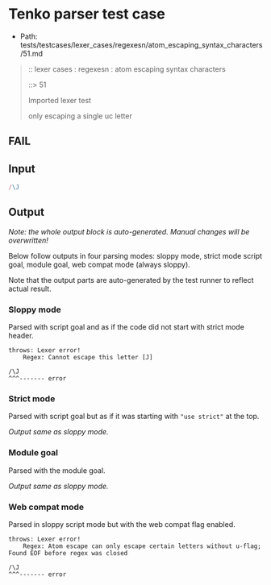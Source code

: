 # Tenko parser test case

- Path: tests/testcases/lexer_cases/regexesn/atom_escaping_syntax_characters/51.md

> :: lexer cases : regexesn : atom escaping syntax characters
>
> ::> 51
>
> Imported lexer test
>
> only escaping a single uc letter

## FAIL

## Input

`````js
/\J
`````

## Output

_Note: the whole output block is auto-generated. Manual changes will be overwritten!_

Below follow outputs in four parsing modes: sloppy mode, strict mode script goal, module goal, web compat mode (always sloppy).

Note that the output parts are auto-generated by the test runner to reflect actual result.

### Sloppy mode

Parsed with script goal and as if the code did not start with strict mode header.

`````
throws: Lexer error!
    Regex: Cannot escape this letter [J]

/\J
^^^------- error
`````

### Strict mode

Parsed with script goal but as if it was starting with `"use strict"` at the top.

_Output same as sloppy mode._

### Module goal

Parsed with the module goal.

_Output same as sloppy mode._

### Web compat mode

Parsed in sloppy script mode but with the web compat flag enabled.

`````
throws: Lexer error!
    Regex: Atom escape can only escape certain letters without u-flag; Found EOF before regex was closed

/\J
^^^------- error
`````

